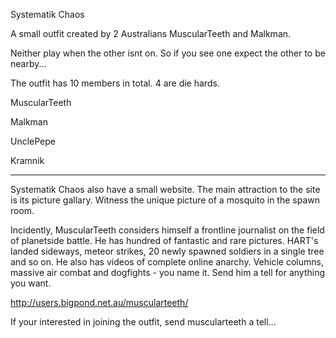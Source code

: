 Systematik Chaos

A small outfit created by 2 Australians MuscularTeeth and Malkman.

Neither play when the other isnt on. So if you see one expect the other to be
nearby...

The outfit has 10 members in total. 4 are die hards.

MuscularTeeth

Malkman

UnclePepe

Kramnik

---

Systematik Chaos also have a small website. The main attraction to the site is
its picture gallary. Witness the unique picture of a mosquito in the spawn room.

Incidently, MuscularTeeth considers himself a frontline journalist on the field
of planetside battle. He has hundred of fantastic and rare pictures. HART's
landed sideways, meteor strikes, 20 newly spawned soldiers in a single tree and
so on. He also has videos of complete online anarchy. Vehicle columns, massive
air combat and dogfights - you name it. Send him a tell for anything you want.

<http://users.bigpond.net.au/muscularteeth/>

If your interested in joining the outfit, send muscularteeth a tell...
